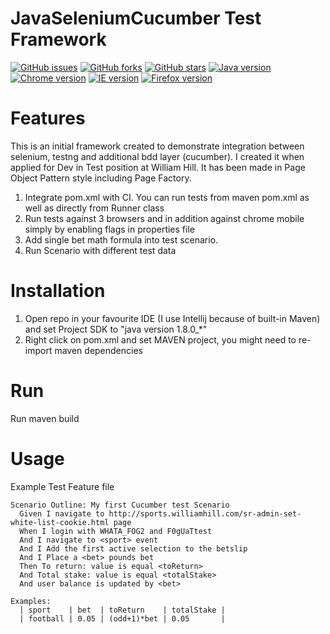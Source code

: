 # JavaSeleniumCucumber Test Framework
[![GitHub issues](https://img.shields.io/github/issues/przemastro/java-selenium-cucumber-framework)](https://github.com/przemastro/java-selenium-cucumber-framework/issues)
[![GitHub forks](https://img.shields.io/github/forks/przemastro/java-selenium-cucumber-framework)](https://github.com/przemastro/java-selenium-cucumber-framework/network)
[![GitHub stars](https://img.shields.io/github/stars/przemastro/java-selenium-cucumber-framework)](https://github.com/przemastro/java-selenium-cucumber-framework/stargazers)
[![Java version](https://img.shields.io/badge/Java-1.8-%23b07219)](https://github.com/przemastro/java-selenium-cucumber-framework)
[![Chrome version](https://img.shields.io/badge/Chrome-57-brightgreen)](https://github.com/przemastro/java-selenium-cucumber-framework)
[![IE version](https://img.shields.io/badge/IE-11-brightgreen)](https://github.com/przemastro/java-selenium-cucumber-framework)
[![Firefox version](https://img.shields.io/badge/Firefox-52-brightgreen)](https://github.com/przemastro/java-selenium-cucumber-framework)

# Features
This is an initial framework created to demonstrate integration between selenium, testng and additional bdd layer (cucumber). I created it when applied for Dev in Test position at William Hill. It has been made in Page Object Pattern style including Page Factory.

1. Integrate pom.xml with CI. You can run tests from maven pom.xml as well as directly from Runner class
2. Run tests against 3 browsers and in addition against chrome mobile simply by enabling flags in properties file
3. Add single bet math formula into test scenario.
4. Run Scenario with different test data

# Installation

1. Open repo in your favourite IDE (I use Intellij because of built-in Maven) and set Project SDK to "java version 1.8.0_*"
2. Right click on pom.xml and set MAVEN project, you might need to re-import maven dependencies

# Run

Run maven build

# Usage

Example Test Feature file

    Scenario Outline: My first Cucumber test Scenario
      Given I navigate to http://sports.williamhill.com/sr-admin-set-white-list-cookie.html page
      When I login with WHATA_FOG2 and F0gUaTtest
      And I navigate to <sport> event
      And I Add the first active selection to the betslip
      And I Place a <bet> pounds bet
      Then To return: value is equal <toReturn>
      And Total stake: value is equal <totalStake>
      And user balance is updated by <bet>

    Examples:
      | sport    | bet  | toReturn    | totalStake |
      | football | 0.05 | (odd+1)*bet | 0.05       |


    

